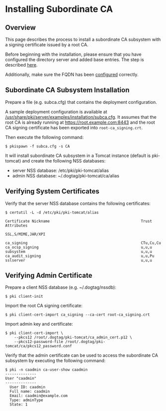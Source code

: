 Installing Subordinate CA
=========================

Overview
--------

This page describes the process to install a subordinate CA subsystem
with a signing certificate issued by a root CA.


Before beginning with the installation, please ensure that you have configured the directory
server and added base entries.
The step is described [here](https://github.com/dogtagpki/pki/wiki/DS-Installation).

Additionally, make sure the FQDN has been [configured](../server/FQDN_Configuration.adoc) correctly.

Subordinate CA Subsystem Installation
-------------------------------------

Prepare a file (e.g. subca.cfg) that contains the deployment configuration.

A sample deployment configuration is available at [/usr/share/pki/server/examples/installation/subca.cfg](../../../base/server/examples/installation/subca.cfg).
It assumes that the root CA is already running at https://root.example.com:8443
and the root CA signing certificate has been exported into `root-ca_signing.crt`.

Then execute the following command:

```
$ pkispawn -f subca.cfg -s CA
```

It will install subordinate CA subsystem in a Tomcat instance (default is pki-tomcat) and create the following NSS databases:
* server NSS database: /etc/pki/pki-tomcat/alias
* admin NSS database: ~/.dogtag/pki-tomcat/ca/alias

Verifying System Certificates
-----------------------------

Verify that the server NSS database contains the following certificates:

```
$ certutil -L -d /etc/pki/pki-tomcat/alias

Certificate Nickname                                         Trust Attributes
                                                             SSL,S/MIME,JAR/XPI

ca_signing                                                   CTu,Cu,Cu
ca_ocsp_signing                                              u,u,u
subsystem                                                    u,u,u
ca_audit_signing                                             u,u,Pu
sslserver                                                    u,u,u
```

Verifying Admin Certificate
---------------------------

Prepare a client NSS database (e.g. ~/.dogtag/nssdb):

```
$ pki client-init
```

Import the root CA signing certificate:

```
$ pki client-cert-import ca_signing --ca-cert root-ca_signing.crt
```

Import admin key and certificate:

```
$ pki client-cert-import \
    --pkcs12 /root/.dogtag/pki-tomcat/ca_admin_cert.p12 \
    --pkcs12-password-file /root/.dogtag/pki-tomcat/ca/pkcs12_password.conf
```

Verify that the admin certificate can be used to access the subordinate CA subsystem by executing the following command:

```
$ pki -n caadmin ca-user-show caadmin
--------------
User "caadmin"
--------------
  User ID: caadmin
  Full name: caadmin
  Email: caadmin@example.com
  Type: adminType
  State: 1
```
